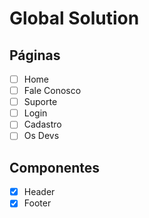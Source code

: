 # Global Solution



## Páginas
- [ ] Home
- [ ] Fale Conosco
- [ ] Suporte
- [ ] Login
- [ ] Cadastro
- [ ] Os Devs

## Componentes
- [x] Header
- [x] Footer